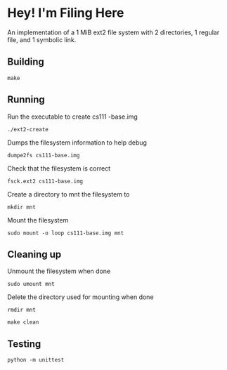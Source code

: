 # Hey! I'm Filing Here

An implementation of a 1 MiB ext2 file system with 2 directories, 1 regular file, and 1 symbolic link.

## Building

```shell
make
```
## Running

Run the executable to create cs111 -base.img
```shell
./ext2-create
```

Dumps the filesystem information to help debug
```shell
dumpe2fs cs111-base.img
```

Check that the filesystem is correct
```shell
fsck.ext2 cs111-base.img
```

Create a directory to mnt the filesystem to
```shell
mkdir mnt
```

Mount the filesystem 
```shell
sudo mount -o loop cs111-base.img mnt
```

## Cleaning up

Unmount the filesystem when done
```shell
sudo umount mnt
```

Delete the directory used for mounting when done
```shell
rmdir mnt
```

```shell
make clean
```

## Testing
```shell
python -m unittest
```
